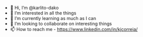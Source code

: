 - 👋 Hi, I’m @karlito-dako
- 👀 I’m interested in all the things
- 🌱 I’m currently learning as much as I can
- 💞️ I’m looking to collaborate on interesting things
- 📫 How to reach me - https://www.linkedin.com/in/kjcorreia/

<!---
karlito-correia/karlito-correia is a ✨ special ✨ repository because its `README.md` (this file) appears on your GitHub profile.
You can click the Preview link to take a look at your changes.
--->
